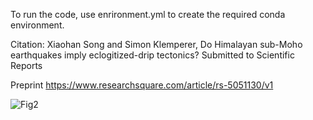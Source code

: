 To run the code, use enrironment.yml to create the required conda environment.

Citation: 
Xiaohan Song and Simon Klemperer, Do Himalayan sub-Moho earthquakes imply eclogitized-drip tectonics? Submitted to Scientific Reports

Preprint
https://www.researchsquare.com/article/rs-5051130/v1

![Fig2](https://github.com/user-attachments/assets/485e723a-643e-441c-afd7-02df43a41765)
